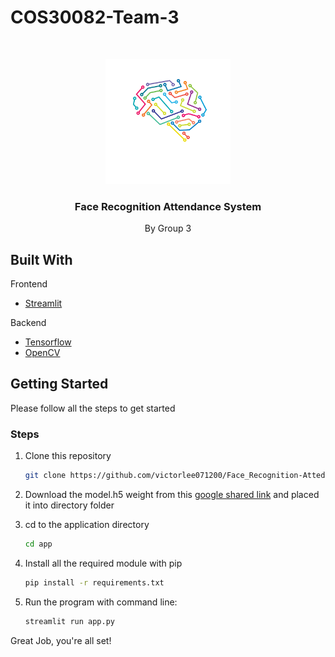 # COS30082-Team-3
<!-- PROJECT LOGO -->
<br />
<p align="center">
  <a href="#">
    <img src="github_images/logo.png" alt="Logo" width="200" height="200">
  </a>
  <h3 align="center">Face Recognition Attendance System</h3>
  <p align="center">
    By Group 3
    
  </p>
</p>

<!-- ABOUT THE PROJECT -->

## Built With

Frontend

- [Streamlit](https://streamlit.io/)

Backend

- [Tensorflow](https://www.tensorflow.org/)
- [OpenCV](https://opencv.org/)

<!-- GETTING STARTED -->

## Getting Started

Please follow all the steps to get started


### Steps

1. Clone this repository

   ```sh
   git clone https://github.com/victorlee071200/Face_Recognition-Attedance-Projects.git
   ```
 
2. Download the model.h5 weight from this [google shared link](https://drive.google.com/file/d/1TrvbBRyA6FCcVmuqa70kxyFedGwdqe20/view?usp=sharing) and placed it into directory folder

3. cd to the application directory

   ```sh
   cd app
   ```

4. Install all the required module with pip

   ```sh
   pip install -r requirements.txt
   ```

5. Run the program with command line:

   ```sh
   streamlit run app.py
   ```

Great Job, you're all set!

<!-- MARKDOWN LINKS & IMAGES -->
<!-- https://www.markdownguide.org/basic-syntax/#reference-style-links -->

[contributors-shield]: https://img.shields.io/github/contributors/othneildrew/Best-README-Template.svg?style=for-the-badge
[contributors-url]: https://github.com/othneildrew/Best-README-Template/graphs/contributors
[forks-shield]: https://img.shields.io/github/forks/othneildrew/Best-README-Template.svg?style=for-the-badge
[forks-url]: https://github.com/othneildrew/Best-README-Template/network/members
[stars-shield]: https://img.shields.io/github/stars/othneildrew/Best-README-Template.svg?style=for-the-badge
[stars-url]: https://github.com/othneildrew/Best-README-Template/stargazers
[issues-shield]: https://img.shields.io/github/issues/othneildrew/Best-README-Template.svg?style=for-the-badge
[issues-url]: https://github.com/othneildrew/Best-README-Template/issues
[license-shield]: https://img.shields.io/github/license/othneildrew/Best-README-Template.svg?style=for-the-badge
[license-url]: https://github.com/othneildrew/Best-README-Template/blob/master/LICENSE.txt
[linkedin-shield]: https://img.shields.io/badge/-LinkedIn-black.svg?style=for-the-badge&logo=linkedin&colorB=555
[linkedin-url]: https://linkedin.com/in/othneildrew
[yolo-coco]: github_images/yolo-coco.png
